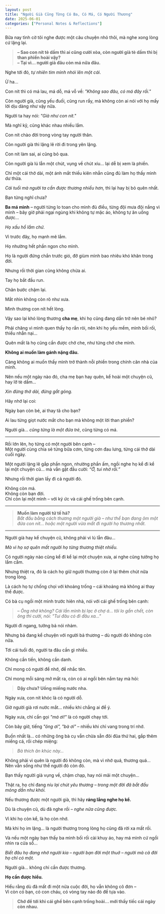 ```yaml
---
layout: post
title: "Người Già Cũng Từng Có Ba, Có Má, Có Người Thương"
date: 2025-06-01
categories: ["Personal Notes & Reflections"]
---
```


Bữa nay tình cờ tôi nghe được một câu chuyện nhỏ thôi, mà nghe xong lòng cứ lặng lại.

> **– Sao con nít tè dầm thì ai cũng cười xòa, còn người già tè dầm thì bị than phiền hoài vậy?**  
> **– Tại vì… người già đâu còn má nữa đâu.**

Nghe tới đó, *tự nhiên tim mình nhói lên một cái*.

Ừ ha…

Con nít thì có má lau, má dỗ, má vỗ về: *"Không sao đâu, có má đây rồi."*

Còn người già, cũng yếu đuối, cũng run rẩy, mà không còn ai nói với họ mấy lời dịu dàng như vậy nữa.

Người ta hay nói: *"Già như con nít."*

Mà nghĩ kỹ, cũng khác nhau nhiều lắm.

Con nít chào đời trong vòng tay người thân.

Còn người già thì lặng lẽ rời đi trong yên lặng.

Con nít làm sai, ai cũng bỏ qua.

Còn người già lú lẫn một chút, vụng về chút xíu… lại dễ bị xem là phiền.

Chỉ một cái thở dài, một ánh mắt thiếu kiên nhẫn cũng đủ làm họ thấy mình dư thừa.

*Cái tuổi mà người ta cần được thương nhiều hơn,* thì lại hay bị bỏ quên nhất.

Bạn từng nghĩ chưa?

**Ba má mình** – người từng lo toan cho mình đủ điều, từng đội mưa đội nắng vì mình – bây giờ phải ngại ngùng khi không tự mặc áo, không tự ăn uống được…

*Họ xấu hổ lắm chứ.*

Vì trước đây, họ mạnh mẽ lắm.

Họ nhường hết phần ngon cho mình.

Họ là người đứng chắn trước gió, đỡ giùm mình bao nhiêu khó khăn trong đời.

Nhưng rồi thời gian cũng không chừa ai.

Tay họ bắt đầu run.

Chân bước chậm lại.

Mắt nhìn không còn rõ như xưa.

Mình thương con nít hết lòng.

Vậy sao lại khó lòng thương **cha mẹ**, khi họ cũng đang dần trở nên bé nhỏ?

Phải chăng vì mình quen thấy họ rắn rỏi, nên khi họ yếu mềm, mình bối rối, thiếu nhẫn nại…

Quên mất là họ cũng cần được chở che, như từng chở che mình.

**Không ai muốn làm gánh nặng đâu.**

Càng không ai muốn thấy mình trở thành nỗi phiền trong chính căn nhà của mình.

Nên nếu một ngày nào đó, cha mẹ bạn hay quên, kể hoài một chuyện cũ, hay lỡ tè dầm…

*Xin đừng thở dài, đừng gắt gỏng.*

Hãy nhớ lại coi:

Ngày bạn còn bé, ai thay tã cho bạn?

Ai lau từng giọt nước mắt cho bạn mà không một lời than phiền?

Người già… *cũng từng là một đứa trẻ*, cũng từng có má.

---

Rồi lớn lên, họ từng có một người bên cạnh –  
Một người cùng chia sẻ từng bữa cơm, từng cơn đau lưng, từng cái thở dài cuối ngày.

Một người lặng lẽ gắp phần ngon, nhường phần ấm, ngồi nghe họ kể đi kể lại một chuyện cũ… mà vẫn gật đầu cười: *“Ờ, tui nhớ rồi.”*

Nhưng rồi thời gian lấy đi cả người đó.

Không còn má.  
Không còn bạn đời.  
Chỉ còn lại một mình – với ký ức và cái ghế trống bên cạnh.

---

> **Muốn làm người tử tế hả?**  
> *Bắt đầu bằng cách thương một người già – như thể bạn đang ôm một đứa con nít… hoặc một người vừa mất đi người họ thương nhất.*

---

Người già hay kể chuyện cũ, không phải vì lú lẫn đâu…

*Mà vì họ sợ quên mất người họ từng thương thiệt nhiều.*

Có người ngày nào cũng kể đi kể lại một chuyện xưa, ai nghe cũng tưởng họ lẩm cẩm.

Nhưng thiệt ra, đó là cách họ giữ người thương còn ở lại thêm chút nữa trong lòng.

Là cách họ tự chống chọi với khoảng trống – cái khoảng mà không ai thay thế được.

Có bà cụ ngồi một mình trước hiên nhà, nói với cái ghế trống bên cạnh:

> *– Ông nhớ không? Cái lần mình bị lạc ở chợ á… tôi lo gần chết, còn ông thì cười, nói: "Tui đâu có đi đâu xa…"*

Người đi ngang, tưởng bả nói nhảm.

Nhưng bả đang kể chuyện với người bả thương – dù người đó không còn nữa.

Tới cái tuổi đó, người ta đâu cần gì nhiều.

Không cần tiền, không cần danh.

Chỉ mong có người để nhớ, để nhắc tên.

Chỉ mong mỗi sáng mở mắt ra, còn có ai ngồi bên nắm tay mà hỏi:

> **Dậy chưa? Uống miếng nước nha.**

Ngày xưa, con nít khóc là có người dỗ.

Giờ người già rơi nước mắt… nhiều khi chẳng ai để ý.

Ngày xưa, chỉ cần gọi *"má ơi!"* là có người chạy tới.

Còn bây giờ, tiếng *"ông ơi", "bà ơi"* – nhiều khi chỉ vang trong trí nhớ.

Buồn nhất là… có những ông bà cụ vẫn chừa sẵn đôi đũa thứ hai, gắp thêm miếng cá, rồi chép miệng:

> *Bả thích ăn khúc này…*

Không phải vì quên là người đó không còn, mà vì nhớ quá, thương quá…  
Nên vẫn sống như thể người đó còn đó.

Bạn thấy người già vụng về, chậm chạp, hay nói mãi một chuyện…

Thật ra, họ chỉ đang *níu lại chút yêu thương – trong một đời đã bắt đầu mỏng dần như khói.*

Nếu thương được một người già, thì hãy **ráng lắng nghe họ kể.**

Dù là chuyện cũ, dù đã nghe rồi – *nghe nữa cũng được.*

Vì khi họ còn kể, là họ còn nhớ.

Mà khi họ im lặng… là người thương trong lòng họ cũng đã rời xa mất rồi.

Và nếu một ngày bạn thấy ba mình bối rối cài khuy áo, hay má mình cứ ngồi nhìn ra cửa sổ…

*Biết đâu họ đang nhớ người kia – người bạn đời một thuở – người mà cả đời họ chỉ có một.*

Người già… không chỉ cần được thương.

**Họ cần được hiểu.**

Hiểu rằng dù đã mất đi một nửa cuộc đời, họ vẫn không cô đơn –  
Vì còn có bạn, có con cháu, có vòng tay nào đó để tựa vào.

> **Chớ để tới khi cái ghế bên cạnh trống hoài… mới thấy tiếc cái ngày còn nhau.**
